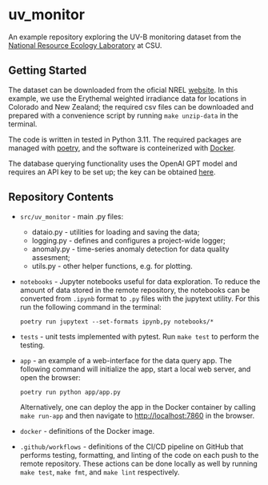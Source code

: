 # uv_monitor

An example repository exploring the UV-B monitoring dataset from the [National Resource Ecology Laboratory](https://www.nrel.colostate.edu/) at CSU.


## Getting Started

The dataset can be downloaded from the oficial NREL [website](https://uvb.nrel.colostate.edu/UVB/data-sets-download/). In this example, we use the Erythemal weighted irradiance data for locations in Colorado and New Zealand; the required csv files can be downloaded and prepared with a convenience script by running `make unzip-data` in the terminal.

The code is written in tested in Python 3.11. The required packages are managed with [poetry](https://python-poetry.org/), and the software is conteinerized with [Docker](https://www.docker.com/).

The database querying functionality uses the OpenAI GPT model and requires an API key to be set up; the key can be obtained [here](https://openai.com/blog/openai-api).


## Repository Contents

* `src/uv_monitor` - main .py files:
    * dataio.py - utilities for loading and saving the data;
    * logging.py - defines and configures a project-wide logger;
    * anomaly.py - time-series anomaly detection for data quality assesment;
    * utils.py - other helper functions, e.g. for plotting.

* `notebooks` - Jupyter notebooks useful for data exploration. To reduce the amount of data stored in the remote repository, the notebooks can be converted from `.ipynb` format to `.py` files with the jupytext utility. For this run the following command in the terminal:

    ```
    poetry run jupytext --set-formats ipynb,py notebooks/*
    ```

* `tests` - unit tests implemented with pytest. Run `make test` to perform the testing.

* `app` - an example of a web-interface for the data query app. The following command will initialize the app, start a local web server, and open the browser:

    ```
    poetry run python app/app.py
    ```

    Alternatively, one can deploy the app in the Docker container by calling `make run-app` and then navigate to <http://localhost:7860> in the browser.

* `docker` - definitions of the Docker image.

* `.github/workflows` - definitions of the CI/CD pipeline on GitHub that performs testing, formatting, and linting of the code on each push to the remote repository. These actions can be done locally as well by running `make test`, `make fmt`, and `make lint` respectively.
